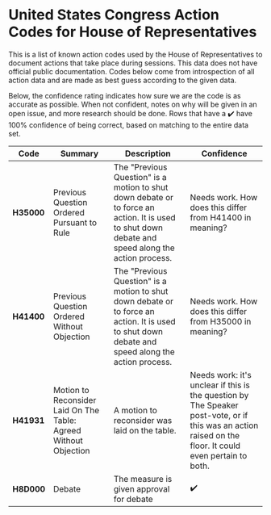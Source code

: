 # United States Congress Action Codes for House of Representatives

This is a list of known action codes used by the House of Representatives to document actions that take place during sessions. This data does not have official public documentation. Codes below come from introspection of all action data and are made as best guess according to the given data.

Below, the confidence rating indicates how sure we are the code is as accurate as possible. When not confident, notes on why will be given in an open issue, and more research should be done. Rows that have a :heavy_check_mark: have 100% confidence of being correct, based on matching to the entire data set.

| Code | Summary | Description | Confidence |
| --- | --- | --- | --- |
| **H35000** | Previous Question Ordered Pursuant to Rule | The "Previous Question" is a motion to shut down debate or to force an action. It is used to shut down debate and speed along the action process. | Needs work. How does this differ from H41400 in meaning? |
| **H41400** | Previous Question Ordered Without Objection | The "Previous Question" is a motion to shut down debate or to force an action. It is used to shut down debate and speed along the action process. | Needs work. How does this differ from H35000 in meaning? |
| **H41931** | Motion to Reconsider Laid On The Table: Agreed Without Objection | A motion to reconsider was laid on the table.  | Needs work: it's unclear if this is the question by The Speaker post-vote, or if this was an action raised on the floor. It could even pertain to both. |
| **H8D000** | Debate | The measure is given approval for debate | :heavy_check_mark: |
